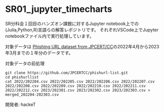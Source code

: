 # SR01_jupyter_timecharts

SR分科会１回目のハンズオン課題に対するJupyter notebook上での(Julia,Python,R)言語らの解答レポジトリです。
それぞれVSCode上でJupyter notebookファイル内で実行処理しています。

対象データは [Phishing URL dataset from JPCERT/CC](https://github.com/JPCERTCC/phishurl-list)の2022年4月から2023年3月までの１年分のデータです。

対象データの前処理

```
git clone https://github.com/JPCERTCC/phishurl-list.git
cd phishurllist
cat 2022/202204.csv 2022/202205.csv 2022/202206.csv 2022/202207.csv 2022/202208.csv 2022/202209.csv 2022/202210.csv 2022/202211.csv 2022/202212.csv 2023/202301.csv 2023/202302.csv 2023/202303.csv > merged_202204-202303.csv
```

開発者: hackeT
